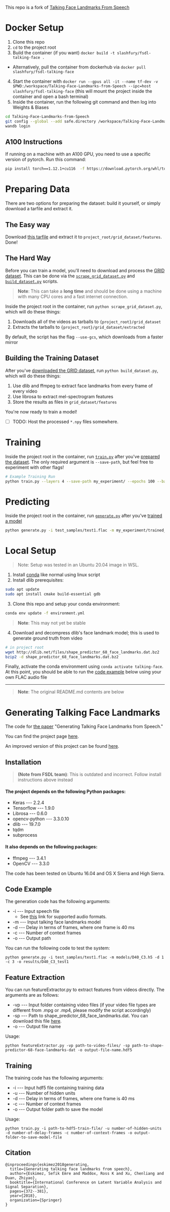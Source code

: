 This repo is a fork of [Talking Face Landmarks From Speech](https://github.com/eeskimez/Talking-Face-Landmarks-from-Speech)

# Docker Setup
1. Clone this repo
2. `cd` to the project root
3. Build the container (if you want) `docker build -t slashfury/fsdl-talking-face .`
  * Alternatively, pull the container from dockerhub via `docker pull slashfury/fsdl-talking-face`
4. Start the container with `docker run --gpus all -it --name tf-dev -v $PWD:/workspace/Talking-Face-Landmarks-from-Speech --ipc=host slashfury/fsdl-talking-face` (this will mount the project inside the container and open a bash terminal)
5. Inside the container, run the following git command and then log into Weights & Biases
``` bash
cd Talking-Face-Landmarks-from-Speech
git config --global --add safe.directory /workspace/Talking-Face-Landmarks-from-Speech
wandb login
```

## A100 Instructions
If running on a machine with an A100 GPU, you need to use a specific version of pytorch. Run this command:
``` bash
pip install torch==1.12.1+cu116  -f https://download.pytorch.org/whl/torch_stable.html
```

# Preparing Data

There are two options for preparing the dataset: build it yourself, or simply download a tarfile and extract it.

## The Easy way

Download [this tarfile](https://storage.googleapis.com/audio-vtuber/grid_features.tar) and extract it to `project_root/grid_dataset/features`. Done!
## The Hard Way

Before you can train a model, you'll need to download and process the [GRID dataset](https://spandh.dcs.shef.ac.uk//gridcorpus/). This can be done via the [`scrape_grid_dataset.py`](scrape_grid_dataset.py) and [`build_dataset.py`](build_dataset.py) scripts. 

> **Note**: This can take a **long time** and should be done using a machine with many CPU cores and a fast internet connection.

Inside the project root in the container, run `python scrape_grid_dataset.py`, which will do these things:

1. Downloads all of the videos as tarballs to `{project_root}/grid_dataset`
2. Extracts the tarballs to `{project_root}/grid_dataset/extracted`

By default, the script has the flag `--use-gcs`, which downloads from a faster mirror

## Building the Training Dataset

After you've [downloaded the GRID dataset](#downloading-the-grid-dataset), run `python build_dataset.py`, which will do these things:

1. Use dlib and ffmpeg to extract face landmarks from every frame of every video
2. Use librosa to extract mel-spectrogram features
3. Store the results as files in `grid_dataset/features`

You're now ready to train a model!

-  [ ] TODO: Host the processed `*.npy` files somewhere. 

# Training

Inside the project root in the container, run [`train.py`](train.py) after you've [prepared the dataset](#preparing-data). The only required argument is `--save-path`, but feel free to experiment with other flags!

``` bash
# Example Training Run
python train.py --layers 4 --save-path my_experiment/ --epochs 100 --batch-size 256
```

# Predicting

Inside the project root in the container, run [`generate.py`](generate.py) after you've [trained a model](#training)

``` bash
python generate.py -i test_samples/test1.flac -m my_experiment/trained_model.ckpt -d 0 -c 0 -o output_dir
```


# Local Setup
> Note: Setup was tested in an Ubuntu 20.04 image in WSL.

1. Install [conda](https://docs.conda.io/en/latest/miniconda.html) like normal using linux script
2. Install dlib prerequisites:
``` bash
sudo apt update
sudo apt install cmake build-essential gdb
```
3. Clone this repo and setup your conda environment:
``` bash
conda env update -f environment.yml
```
>**Note**: This may not yet be stable
4. Download and decompress dlib's face landmark model; this is used to generate ground truth from video
``` bash
# in project root
wget http://dlib.net/files/shape_predictor_68_face_landmarks.dat.bz2
bzip2 -d shape_predictor_68_face_landmarks.dat.bz2
```

Finally, activate the conda environment using `conda activate talking-face`. At this point, you should be able to run the [code example](#code-example) below using your own FLAC audio file

---

> **Note**: The original README.md contents are below
# Generating Talking Face Landmarks

The code for [the paper](https://link.springer.com/chapter/10.1007/978-3-319-93764-9_35) "Generating Talking Face Landmarks from Speech."

You can find the project page [here](http://www2.ece.rochester.edu/projects/air/projects/talkingface.html).

An improved version of this project can be found [here](http://www2.ece.rochester.edu/projects/air/projects/3Dtalkingface.html).

## Installation

> **(Note from FSDL team)**: This is outdated and incorrect. Follow install instructions above instead
#### The project depends on the following Python packages:

* Keras --- 2.2.4
* Tensorflow --- 1.9.0
* Librosa --- 0.6.0
* opencv-python --- 3.3.0.10
* dlib --- 19.7.0
* tqdm 
* subprocess

#### It also depends on the following packages:
* ffmpeg --- 3.4.1
* OpenCV --- 3.3.0

The code has been tested on Ubuntu 16.04 and OS X Sierra and High Sierra. 

## Code Example

The generation code has the following arguments:

* -i --- Input speech file
    * See [this](http://librosa.github.io/librosa/generated/librosa.core.load.html#librosa.core.load) link for supported audio formats.
* -m --- Input talking face landmarks model 
* -d --- Delay in terms of frames, where one frame is 40 ms
* -c --- Number of context frames
* -o --- Output path

You can run the following code to test the system:

```
python generate.py -i test_samples/test1.flac -m models/D40_C3.h5 -d 1 -c 3 -o results/D40_C3_test1
```
## Feature Extraction

You can run featureExtractor.py to extract features from videos directly. The arguments are as follows:

* -vp --- Input folder containing video files (if your video file types are different from .mpg or .mp4, please modify the script accordingly)
* -sp --- Path to shape_predictor_68_face_landmarks.dat. You can download this file [here](https://github.com/AKSHAYUBHAT/TensorFace/blob/master/openface/models/dlib/shape_predictor_68_face_landmarks.dat).
* -o --- Output file name

Usage: 

```
python featureExtractor.py -vp path-to-video-files/ -sp path-to-shape-predictor-68-face-landmarks-dat -o output-file-name.hdf5
```

## Training

The training code has the following arguments:

* -i --- Input hdf5 file containing training data
* -u --- Number of hidden units
* -d --- Delay in terms of frames, where one frame is 40 ms
* -c --- Number of context frames
* -o --- Output folder path to save the model

Usage:

```
python train.py -i path-to-hdf5-train-file/ -u number-of-hidden-units -d number-of-delay-frames -c number-of-context-frames -o output-folder-to-save-model-file
```

## Citation

```
@inproceedings{eskimez2018generating,
  title={Generating talking face landmarks from speech},
  author={Eskimez, Sefik Emre and Maddox, Ross K and Xu, Chenliang and Duan, Zhiyao},
  booktitle={International Conference on Latent Variable Analysis and Signal Separation},
  pages={372--381},
  year={2018},
  organization={Springer}
}
```